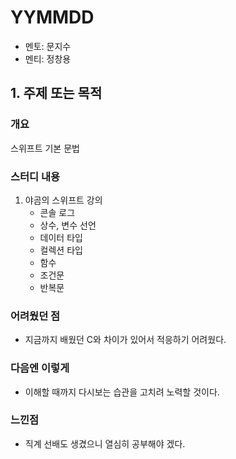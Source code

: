 # YYMMDD

- 멘토: 문지수
- 멘티: 정창용

## 1. 주제 또는 목적

### 개요

스위프트 기본 문법

### 스터디 내용

1. 야곰의 스위프트 강의
   - 콘솔 로그
   - 상수, 변수 선언
   - 데이터 타입
   - 컬렉션 타입
   - 함수
   - 조건문
   - 반복문

### 어려웠던 점

- 지금까지 배웠던 C와 차이가 있어서 적응하기 어려웠다.

### 다음엔 이렇게

- 이해할 때까지 다시보는 습관을 고치려 노력할 것이다.

### 느낀점

- 직계 선배도 생겼으니 열심히 공부해야 겠다.

